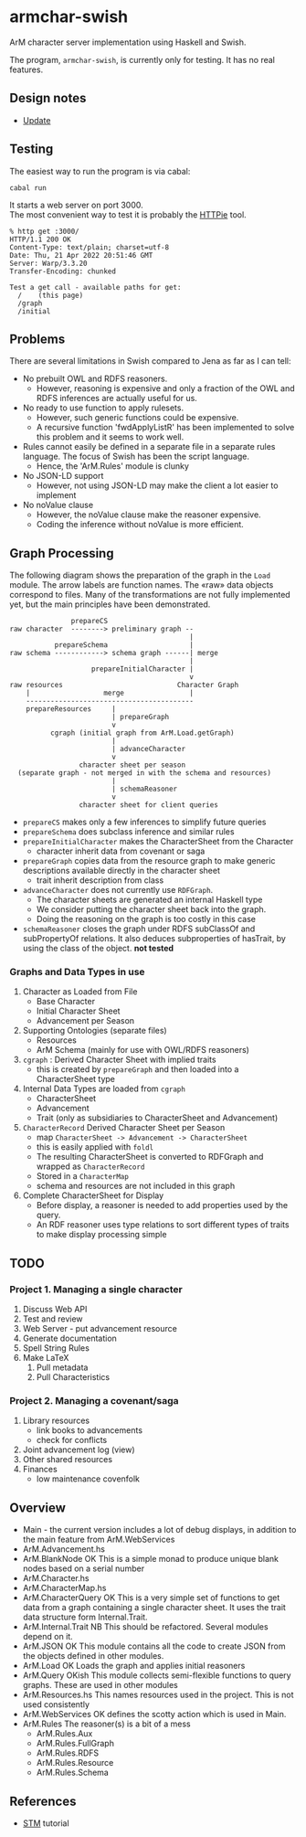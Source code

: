 # armchar-swish

ArM character server implementation using Haskell and Swish.

The program, `armchar-swish`, is currently only for testing.
It has no real features.

## Design notes

+ [Update](Design/Update)

## Testing

The easiest way to run the program is via cabal:
```
cabal run
```

It starts a web server on port 3000.  
The most convenient way to test it is probably the
[HTTPie](https://httpie.io/) tool.
```
% http get :3000/
HTTP/1.1 200 OK
Content-Type: text/plain; charset=utf-8
Date: Thu, 21 Apr 2022 20:51:46 GMT
Server: Warp/3.3.20
Transfer-Encoding: chunked

Test a get call - available paths for get:
  /    (this page)
  /graph
  /initial
```


## Problems

There are several limitations in Swish compared to Jena
as far as I can tell:

+ No prebuilt OWL and RDFS reasoners.  
    - However, reasoning is expensive and only a fraction of the OWL
      and RDFS inferences are actually useful for us.
+ No ready to use function to apply rulesets.
    - However, such generic functions could be expensive.
    - A recursive function 'fwdApplyListR' has been implemented
      to solve this problem and it seems to work well.
+ Rules cannot easily be defined in a separate file in a separate
  rules language.  The focus of Swish has been the script language.
    - Hence, the 'ArM.Rules' module is clunky
+ No JSON-LD support
    - However, not using JSON-LD may make the client a lot easier
      to implement
+ No noValue clause
    - However, the noValue clause make the reasoner expensive.
    - Coding the inference without noValue is more efficient.


## Graph Processing

The following diagram shows the preparation of the graph in 
the `Load` module.
The arrow labels are function names.
The «raw» data objects correspond to files.
Many of the transformations are not fully implemented yet, but
the main principles have been demonstrated.

```
               prepareCS
raw character  --------> preliminary graph --
                                            |
           prepareSchema                    |
raw schema ------------> schema graph ------| merge
                                            |
                    prepareInitialCharacter |
                                            v
raw resources                            Character Graph
    |                  merge                |
    -----------------------------------------
    prepareResources     |
                         | prepareGraph
                         v
          cgraph (initial graph from ArM.Load.getGraph)
                         |
                         | advanceCharacter
                         v
                 character sheet per season
  (separate graph - not merged in with the schema and resources)
                         |
                         | schemaReasoner
                         v
                 character sheet for client queries
```

+ `prepareCS` makes only a few inferences to simplify future queries
+ `prepareSchema` does subclass inference and similar rules
+ `prepareInitialCharacter` makes the CharacterSheet from the Character
    - character inherit data from covenant or saga
+ `prepareGraph` copies data from the resource graph to make generic
  descriptions available directly in the character sheet
    - trait inherit description from class
+ `advanceCharacter` does not currently use `RDFGraph`.
    - The character sheets are generated an internal Haskell type
    - We consider putting the character sheet back into the graph. 
    - Doing the reasoning on the graph is too costly in this case
+ `schemaReasoner` closes the graph under RDFS subClassOf and
  subPropertyOf relations.  It also deduces subproperties of hasTrait,
  by using the class of the object.  **not tested**

### Graphs and Data Types in use

1.  Character as Loaded from File
    - Base Character
    - Initial Character Sheet
    - Advancement per Season
2.  Supporting Ontologies (separate files)
    -  Resources
    -  ArM Schema (mainly for use with OWL/RDFS reasoners)
4.  `cgraph` : Derived Character Sheet with implied traits
    - this is created by `prepareGraph` and then loaded
      into a CharacterSheet type
5.  Internal Data Types are loaded from `cgraph` 
    - CharacterSheet
    - Advancement
    - Trait (only as subsidiaries to CharacterSheet and Advancement)
6.  `CharacterRecord` Derived Character Sheet per Season
    - map `CharacterSheet -> Advancement -> CharacterSheet`
    - this is easily applied with `foldl`
    - The resulting CharacterSheet is converted to RDFGraph
      and wrapped as `CharacterRecord`
    - Stored in a `CharacterMap`
    - schema and resources are not included in this graph
7.  Complete CharacterSheet for Display
    - Before display, a reasoner is needed to add properties
      used by the query.
    - An RDF reasoner uses type relations to sort different
      types of traits to make display processing simple

## TODO

### Project 1.  Managing a single character

1. Discuss Web API 
2. Test and review
3. Web Server - put advancement resource
4. Generate documentation
5. Spell String Rules
6. Make LaTeX
    1.  Pull metadata
    2.  Pull Characteristics

### Project 2.  Managing a covenant/saga

1.  Library resources
    - link books to advancements
    - check for conflicts
2.  Joint advancement log (view)
3.  Other shared resources
4.  Finances
    - low maintenance covenfolk



## Overview

+ Main  - the current version includes a lot of debug displays,
  in addition to the main feature from ArM.WebServices
+ ArM.Advancement.hs
+ ArM.BlankNode  OK  This is a simple monad to produce unique
  blank nodes based on a serial number
+ ArM.Character.hs
+ ArM.CharacterMap.hs
+ ArM.CharacterQuery OK  This is a very simple set of functions
  to get data from a graph containing a single character sheet.
  It uses the trait data structure form Internal.Trait.
+ ArM.Internal.Trait  NB  This should be refactored.  Several
  modules depend on it.
+ ArM.JSON OK This module contains all the code to create JSON
  from the objects defined in other modules.
+ ArM.Load OK Loads the graph and applies initial reasoners
+ ArM.Query  OKish  This module collects semi-flexible functions
  to query graphs.  These are used in other modules
+ ArM.Resources.hs This names resources used in the project.
  This is not used consistently
+ ArM.WebServices OK defines the scotty action which is used in
  Main.
+ ArM.Rules  The reasoner(s) is a bit of a mess
    + ArM.Rules.Aux
    + ArM.Rules.FullGraph
    + ArM.Rules.RDFS
    + ArM.Rules.Resource
    + ArM.Rules.Schema

## References

+ [STM](https://gilmi.me/blog/post/2020/12/05/scotty-bulletin-board#logging-sessions-cookies-authentication-etc.)  tutorial
